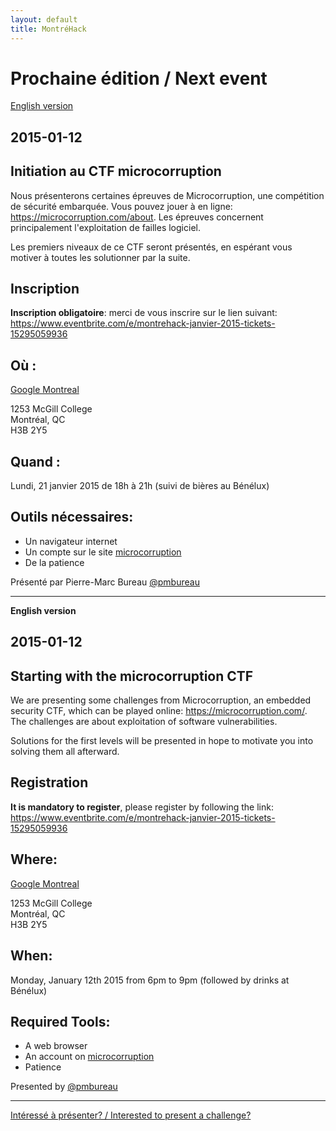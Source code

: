 ```yaml
---
layout: default
title: MontréHack
---
```


# Prochaine édition / Next event

[English version](#english)

## 2015-01-12
## Initiation au CTF microcorruption

Nous présenterons certaines épreuves de Microcorruption, une compétition 
de sécurité embarquée.  Vous pouvez jouer à en ligne: 
https://microcorruption.com/about.  Les épreuves concernent principalement 
l'exploitation de failles logiciel.

Les premiers niveaux de ce CTF seront présentés, en espérant vous motiver à 
toutes les solutionner par la suite.

## Inscription

**Inscription obligatoire**: merci de vous inscrire sur le lien suivant: 
https://www.eventbrite.com/e/montrehack-janvier-2015-tickets-15295059936

## Où :

[Google Montreal](https://www.google.ca/about/careers/locations/montreal/#tab=tab-map)

1253 McGill College  
Montréal, QC  
H3B 2Y5

## Quand :

Lundi, 21 janvier 2015 de 18h à 21h (suivi de bières au Bénélux)

## Outils nécessaires:

* Un navigateur internet
* Un compte sur le site [microcorruption](https://microcorruption.com)
* De la patience

Présenté par Pierre-Marc Bureau [@pmbureau](https://twitter.com/pmbureau)

<hr/>

<a id="english"></a>
**English version**

## 2015-01-12
## Starting with the microcorruption CTF

We are presenting some challenges from Microcorruption, an embedded 
security CTF, which can be played online: https://microcorruption.com/.  The
 challenges are about exploitation of software vulnerabilities.

Solutions for the first levels will be presented in hope to motivate you into 
solving them all afterward.

## Registration

**It is mandatory to register**, please register by following the link: https://www.eventbrite.com/e/montrehack-janvier-2015-tickets-15295059936

## Where:

[Google Montreal](https://www.google.ca/about/careers/locations/montreal/#tab=tab-map)

1253 McGill College  
Montréal, QC  
H3B 2Y5

## When:

Monday, January 12th 2015 from 6pm to 9pm (followed by drinks at Bénélux)

## Required Tools:

* A web browser
* An account on [microcorruption](https://microcorruption.com)
* Patience

Presented by [@pmbureau](https://twitter.com/pmbureau)

<hr/>

[Intéressé à présenter? / Interested to present a challenge?](https://github.com/montrehack/montrehack.github.com/wiki/Present-at-Montrehack)
